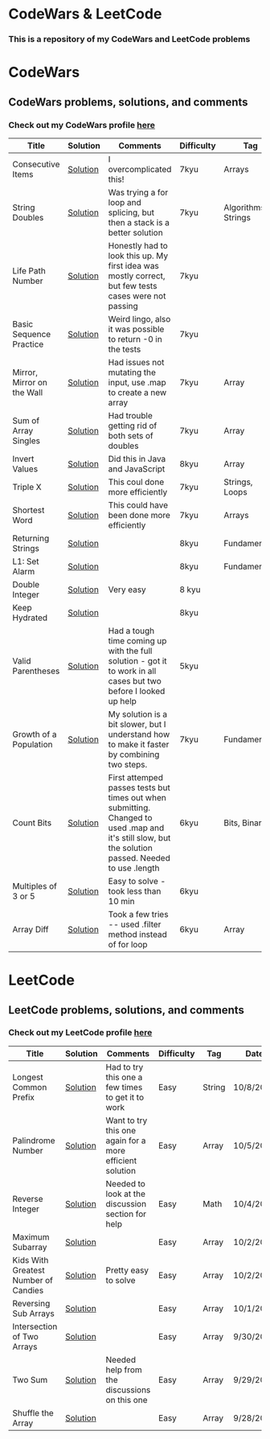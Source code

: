 # CodeWars & LeetCode
### This is a repository of my CodeWars and LeetCode problems 

# CodeWars
## CodeWars problems, solutions, and comments
### Check out my CodeWars profile [here](https://www.codewars.com/users/sarawarnock)

Title | Solution | Comments | Difficulty | Tag | Date
----------- | ------------ | ------------- | ---------- | --- | ----
Consecutive Items | [Solution](https://www.codewars.com/kata/5f6d533e1475f30001e47514/solutions/javascript) | I overcomplicated this! | 7kyu | Arrays | 11/13/2020
String Doubles | [Solution](https://www.codewars.com/kata/5a145ab08ba9148dd6000094/solutions/javascript) | Was trying a for loop and splicing, but then a stack is a better solution | 7kyu | Algorithms, Strings | 11/12/2020
Life Path Number | [Solution](https://www.codewars.com/kata/5a1a76c8a7ad6aa26a0007a0/solutions/javascript) | Honestly had to look this up. My first idea was mostly correct, but few tests cases were not passing | 7kyu | | 11/11/2020
Basic Sequence Practice | [Solution](codewars.com/kata/5436f26c4e3d6c40e5000282/solutions/javascript) | Weird lingo, also it was possible to return -0 in the tests | 7kyu | | 10/31/2020
Mirror, Mirror on the Wall | [Solution](https://www.codewars.com/kata/5f55ecd770692e001484af7d/solutions/javascript) | Had issues not mutating the input, use .map to create a new array | 7kyu | Array | 10/29/2020
Sum of Array Singles | [Solution](https://www.codewars.com/kata/59f11118a5e129e591000134/solutions/javascript) | Had trouble getting rid of both sets of doubles | 7kyu | Array | 10/29/2020
Invert Values | [Solution](https://www.codewars.com/kata/5899dc03bc95b1bf1b0000ad/solutions/java) | Did this in Java and JavaScript | 8kyu | Array | 10/23/2020
Triple X | [Solution](https://www.codewars.com/kata/568dc69683322417eb00002c/solutions/javascript) | This coul done more efficiently | 7kyu | Strings, Loops | 10/23/2020
Shortest Word | [Solution](https://www.codewars.com/kata/57cebe1dc6fdc20c57000ac9/solutions/javascript) | This could have been done more efficiently | 7kyu | Arrays | 10/21/2020
Returning Strings | [Solution](https://www.codewars.com/kata/55a70521798b14d4750000a4) | | 8kyu | Fundamentals | 10/21/2020
L1: Set Alarm | [Solution](https://www.codewars.com/kata/568dcc3c7f12767a62000038) | | 8kyu | Fundamentals | 10/21/2020
Double Integer | [Solution](https://www.codewars.com/kata/53ee5429ba190077850011d4/solutions/javascript) | Very easy | 8 kyu | | 10/14/2020
Keep Hydrated | [Solution](https://www.codewars.com/kata/582cb0224e56e068d800003c) | | 8kyu | | 10/12/2020 
Valid Parentheses | [Solution](https://www.codewars.com/kata/reviews/52774a314c2333f0a700068b/groups/5f83aaf715176b0001c77b0a) | Had a tough time coming up with the full solution - got it to work in all cases but two before I looked up help | 5kyu | | 10/11/2020
Growth of a Population | [Solution](https://www.codewars.com/kata/563b662a59afc2b5120000c6/solutions/javascript) | My solution is a bit slower, but I understand how to make it faster by combining two steps. | 7kyu | Fundamentals | 10/11/2020
Count Bits | [Solution](https://www.codewars.com/kata/526571aae218b8ee490006f4/solutions/javascript) | First attemped passes tests but times out when submitting. Changed to used .map and it's still slow, but the solution passed. Needed to use .length | 6kyu | Bits, Binary | 10/11/2020
Multiples of 3 or 5  | [Solution](https://www.codewars.com/kata/514b92a657cdc65150000006/train/javascript) | Easy to solve - took less than 10 min | 6kyu | | 10/11/2020
Array Diff | [Solution](https://www.codewars.com/kata/523f5d21c841566fde000009/train/javascript) | Took a few tries -- used .filter method instead of for loop | 6kyu | Array | 10/11/2020


# LeetCode
## LeetCode problems, solutions, and comments
### Check out my LeetCode profile [here](https://leetcode.com/sarawarnock/)

Title | Solution | Comments | Difficulty | Tag | Date
----------- | ------------ | ------------- | ---------- | --- | ----
Longest Common Prefix | [Solution](https://leetcode.com/problems/longest-common-prefix/) | Had to try this one a few times to get it to work | Easy | String | 10/8/2020
Palindrome Number | [Solution](https://leetcode.com/problems/palindrome-number/) | Want to try this one again for a more efficient solution | Easy | Array | 10/5/2020
Reverse Integer | [Solution](https://leetcode.com/submissions/detail/404098990/) | Needed to look at the discussion section for help | Easy | Math | 10/4/2020
Maximum Subarray | [Solution](https://leetcode.com/submissions/detail/403330746/) | | Easy | Array | 10/2/2020
Kids With Greatest Number of Candies | [Solution](https://leetcode.com/submissions/detail/403185827/) | Pretty easy to solve | Easy | Array | 10/2/2020
Reversing Sub Arrays | [Solution](https://leetcode.com/submissions/detail/402833188/) | | Easy | Array | 10/1/2020
Intersection of Two Arrays | [Solution](https://leetcode.com/submissions/detail/402493818/) | | Easy | Array | 9/30/2020
Two Sum | [Solution](https://leetcode.com/submissions/detail/402484803/) | Needed help from the discussions on this one | Easy | Array | 9/29/2020
Shuffle the Array | [Solution](https://leetcode.com/submissions/detail/402407621/) | | Easy | Array | 9/28/2020